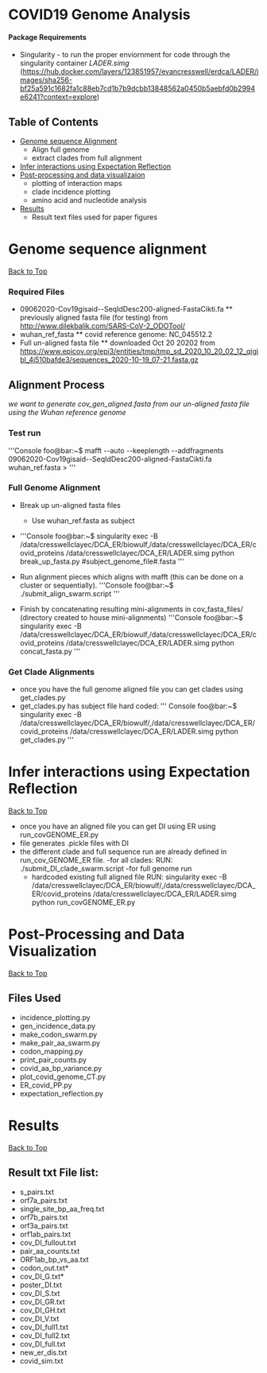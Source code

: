 COVID19 Genome Analysis
=======================
#### Package Requirements
- Singularity - to run the proper enviornment for code through the singularity container *LADER.simg* (https://hub.docker.com/layers/123851957/evancresswell/erdca/LADER/images/sha256-bf25a591c1682fa1c88eb7cd1b7b9dcbb13848562a0450b5aebfd0b2994e6241?context=explore)

## Table of Contents
- [Genome sequence Alignment](#Align-sequence-alignment)
	- Align full genome
	- extract clades from full alignment
- [Infer interactions using Expectation Reflection](#Infer-interactions-using-Expectation-Reflection)
- [Post-processing and data visualizaion](#Post-processing-and-data-visualization)
	- plotting of interaction maps
	- clade incidence plotting
	- amino acid and nucleotide analysis
- [Results](#Results)
	- Result text files used for paper figures 

# Genome sequence alignment
[Back to Top](#Table-of-Contents)

### Required Files
* 09062020-Cov19gisaid--SeqIdDesc200-aligned-FastaCikti.fa
	** previously aligned fasta file (for testing) from http://www.dilekbalik.com/SARS-CoV-2_ODOTool/
* wuhan_ref_fasta
	** covid reference genome: NC_045512.2
* Full un-aligned fasta file
	** downloaded Oct 20 20202 from https://www.epicov.org/epi3/entities/tmp/tmp_sd_2020_10_20_02_12_qigibl_4j510bafde3/sequences_2020-10-19_07-21.fasta.gz

## Alignment Process
*we want to generate cov_gen_aligned.fasta from our un-aligned fasta file using the Wuhan reference genome*

### Test run
'''Console
foo@bar:~$ mafft --auto --keeplength --addfragments 09062020-Cov19gisaid--SeqIdDesc200-aligned-FastaCikti.fa wuhan_ref.fasta > 
'''

### Full Genome Alignment
- Break up un-aligned fasta files
	- Use wuhan_ref.fasta as subject 
- '''Console
foo@bar:~$ singularity exec -B /data/cresswellclayec/DCA_ER/biowulf,/data/cresswellclayec/DCA_ER/covid_proteins /data/cresswellclayec/DCA_ER/LADER.simg python break_up_fasta.py #subject_genome_file#.fasta
'''
			 
- Run alignment pieces which aligns with mafft (this can be done on a cluster or sequentially).
'''Console
foo@bar:~$ ./submit_align_swarm.script 
'''
- Finish by concatenating resulting mini-alignments in cov_fasta_files/ (directory created to house mini-alignments)
'''Console
foo@bar:~$ singularity exec -B /data/cresswellclayec/DCA_ER/biowulf,/data/cresswellclayec/DCA_ER/covid_proteins /data/cresswellclayec/DCA_ER/LADER.simg python concat_fasta.py 
'''

### Get Clade Alignments 
- once you have the full genome aligned file you can get clades using get_clades.py
- get_clades.py has subject file hard coded:
''' Console
foo@bar:~$  singularity exec -B /data/cresswellclayec/DCA_ER/biowulf/,/data/cresswellclayec/DCA_ER/covid_proteins /data/cresswellclayec/DCA_ER/LADER.simg python get_clades.py
'''


# Infer interactions using Expectation Reflection
[Back to Top](#Table-of-Contents)
- once you have an aligned file you can get DI using ER using run_covGENOME_ER.py
- file generates .pickle files with DI
- the different clade and full sequence run are already defined in run_cov_GENOME_ER file.
	-for all clades:
	RUN: ./submit_DI_clade_swarm.script
	-for full genome run
	- hardcoded existing full aligned file
	RUN: singularity exec -B /data/cresswellclayec/DCA_ER/biowulf/,/data/cresswellclayec/DCA_ER/covid_proteins /data/cresswellclayec/DCA_ER/LADER.simg python run_covGENOME_ER.py 




# Post-Processing and Data Visualization
[Back to Top](#Table-of-Contents)

## Files Used
* incidence_plotting.py
* gen_incidence_data.py
* make_codon_swarm.py
* make_pair_aa_swarm.py
* codon_mapping.py
* print_pair_counts.py
* covid_aa_bp_variance.py
* plot_covid_genome_CT.py
* ER_covid_PP.py
* expectation_reflection.py

# Results
[Back to Top](#Table-of-Contents)

## Result txt File list:
* s_pairs.txt
* orf7a_pairs.txt
* single_site_bp_aa_freq.txt
* orf7b_pairs.txt
* orf3a_pairs.txt
* orf1ab_pairs.txt
* cov_DI_fullout.txt
* pair_aa_counts.txt
* ORF1ab_bp_vs_aa.txt
* codon_out.txt* 
* cov_DI_G.txt* 
* poster_DI.txt
* cov_DI_S.txt
* cov_DI_GR.txt
* cov_DI_GH.txt
* cov_DI_V.txt
* cov_DI_full1.txt
* cov_DI_full2.txt
* cov_DI_full.txt
* new_er_dis.txt
* covid_sim.txt
